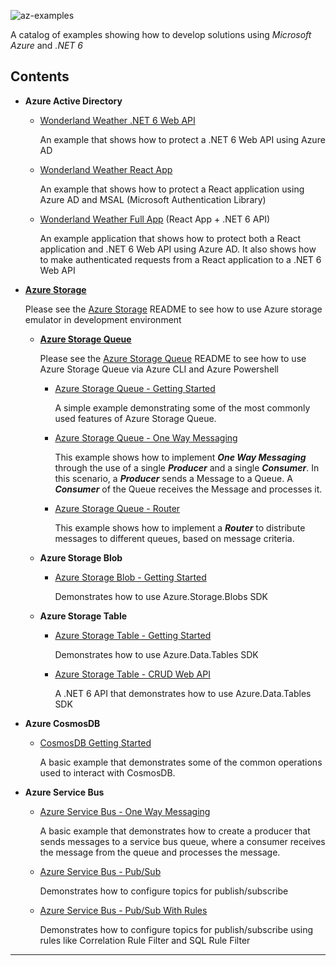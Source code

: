 ![az-examples](https://user-images.githubusercontent.com/33935506/139220514-ee957e1b-b7f9-41d6-9824-eb70b8450d61.png)

A catalog of examples showing how to develop solutions using _Microsoft Azure_ and _.NET 6_

## Contents

- **Azure Active Directory**

  - [Wonderland Weather .NET 6 Web API]

    An example that shows how to protect a .NET 6 Web API using Azure AD

  - [Wonderland Weather React App]

    An example that shows how to protect a React application using Azure AD and MSAL (Microsoft Authentication Library)

  - [Wonderland Weather Full App] (React App + .NET 6 API)

    An example application that shows how to protect both a React application and .NET 6 Web API using Azure AD. It also shows how to make authenticated requests from a React application to a .NET 6 Web API

- **[Azure Storage]**
  
  Please see the [Azure Storage] README to see how to use Azure storage emulator in development environment

  - **[Azure Storage Queue]**

    Please see the [Azure Storage Queue] README to see how to use Azure Storage Queue via Azure CLI and Azure Powershell

    - [Azure Storage Queue - Getting Started]

      A simple example demonstrating some of the most commonly used features of Azure Storage Queue.

    - [Azure Storage Queue - One Way Messaging]

      This example shows how to implement **_One Way Messaging_** through the use of a single **_Producer_** and a single **_Consumer_**.  In this scenario, a **_Producer_** sends a Message to a Queue. A **_Consumer_** of the Queue receives the Message and processes it.

    - [Azure Storage Queue - Router]

      This example shows how to implement a **_Router_** to distribute messages to different queues, based on message criteria.
  
  - **Azure Storage Blob**

    - [Azure Storage Blob - Getting Started]

      Demonstrates how to use Azure.Storage.Blobs SDK

  - **Azure Storage Table**

    - [Azure Storage Table - Getting Started]

      Demonstrates how to use Azure.Data.Tables SDK

    - [Azure Storage Table - CRUD Web API]

      A .NET 6 API that demonstrates how to use Azure.Data.Tables SDK

- **Azure CosmosDB**

  - [CosmosDB Getting Started]

    A basic example that demonstrates some of the common operations used to interact with CosmosDB.

- **Azure Service Bus**

  - [Azure Service Bus - One Way Messaging]

    A basic example that demonstrates how to create a producer that sends messages to a service bus queue, where a consumer receives the message from the queue and processes the message.
  
  - [Azure Service Bus - Pub/Sub]

    Demonstrates how to configure topics for publish/subscribe

  - [Azure Service Bus - Pub/Sub With Rules]

    Demonstrates how to configure topics for publish/subscribe using rules like Correlation Rule Filter and SQL Rule Filter

---

[Wonderland Weather .NET 6 Web API]: https://github.com/drminnaar/azure-dotnet-examples/blob/main/active-directory/WonderlandWeatherApi/README.md
[Wonderland Weather React App]: https://github.com/drminnaar/azure-dotnet-examples/blob/main/active-directory/WonderlandWeatherApp/app/README.md
[Wonderland Weather Full App]: https://github.com/drminnaar/azure-dotnet-examples/blob/main/active-directory/WonderlandWeather/README.md
[Azure Storage]: https://github.com/drminnaar/azure-dotnet-examples/blob/main/storage/README.md
[Azure Storage Queue]: https://github.com/drminnaar/azure-dotnet-examples/blob/main/storage/storage-queue/README.md
[Azure Storage Queue - getting started]: https://github.com/drminnaar/azure-dotnet-examples/blob/main/storage/storage-queue/GettingStarted/README.md
[Azure Storage Queue - One Way Messaging]: https://github.com/drminnaar/azure-dotnet-examples/blob/main/storage/storage-queue/OneWayMessaging/README.md
[Azure Storage Queue - Router]: https://github.com/drminnaar/azure-dotnet-examples/blob/main/storage/storage-queue/Router/README.md
[CosmosDB Getting Started]: https://github.com/drminnaar/azure-dotnet-examples/blob/main/cosmosdb/GettingStarted/README.md
[Azure Service Bus - One Way Messaging]: https://github.com/drminnaar/azure-dotnet-examples/blob/main/service-bus/OneWayMessaging/README.md
[Azure Service Bus - Pub/Sub]: https://github.com/drminnaar/azure-dotnet-examples/blob/main/service-bus/PubSub/README.md
[Azure Service Bus - Pub/Sub With Rules]: https://github.com/drminnaar/azure-dotnet-examples/blob/main/service-bus/PubSubWithRules/README.md
[Azure Storage Blob - Getting Started]: https://github.com/drminnaar/azure-dotnet-examples/blob/main/storage/storage-container/GettingStarted/README.md
[Azure Storage Table - Getting Started]: https://github.com/drminnaar/azure-dotnet-examples/blob/main/storage/table-storage/GettingStarted/README.md
[Azure Storage Table - CRUD Web API]: https://github.com/drminnaar/azure-dotnet-examples/blob/main/storage/table-storage/Crud/README.md